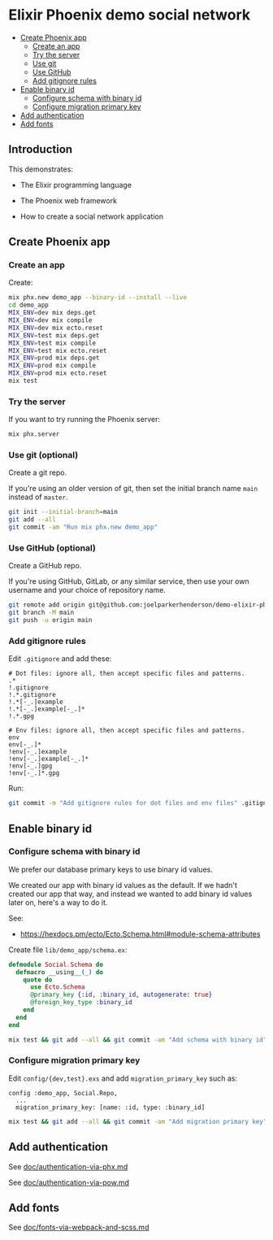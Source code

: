 # Elixir Phoenix demo social network

* [Create Phoenix app](#create-phoenix-app)
  * [Create an app](#create-an-app)
  * [Try the server](#try-the-server)
  * [Use git](#use-git)
  * [Use GitHub](#use-github)
  * [Add gitignore rules](#add-gitignore-rules)
* [Enable binary id](#enable-binary-id)
  * [Configure schema with binary id](#configure-schema-with-binary-id)
  * [Configure migration primary key](#configure-migration-primary-key)
* [Add authentication](#add-authentication)
* [Add fonts](#add-fonts)


## Introduction

This demonstrates:

* The Elixir programming language

* The Phoenix web framework

* How to create a social network application


## Create Phoenix app


### Create an app

Create:

```sh
mix phx.new demo_app --binary-id --install --live
cd demo_app
MIX_ENV=dev mix deps.get
MIX_ENV=dev mix compile
MIX_ENV=dev mix ecto.reset
MIX_ENV=test mix deps.get
MIX_ENV=test mix compile
MIX_ENV=test mix ecto.reset
MIX_ENV=prod mix deps.get
MIX_ENV=prod mix compile
MIX_ENV=prod mix ecto.reset
mix test
```


### Try the server

If you want to try running the Phoenix server:

```sh
mix phx.server
```


### Use git (optional)

Create a git repo.

If you're using an older version of git, then set the initial branch name `main` instead of `master`.

```sh
git init --initial-branch=main
git add --all
git commit -am "Run mix phx.new demo_app"
```


### Use GitHub (optional)

Create a GitHub repo. 

If you're using GitHub, GitLab, or any similar service, then use your own username and your choice of repository name.

```sh
git remote add origin git@github.com:joelparkerhenderson/demo-elixir-phoenix-social-network.git
git branch -M main
git push -u origin main
```


### Add gitignore rules

Edit `.gitignore` and add these:

```gitignore
# Dot files: ignore all, then accept specific files and patterns.
.*
!.gitignore
!.*.gitignore
!.*[-_.]example
!.*[-_.]example[-_.]*
!.*.gpg

# Env files: ignore all, then accept specific files and patterns.
env
env[-_.]*
!env[-_.]example
!env[-_.]example[-_.]*
!env[-_.]gpg
!env[-_.]*.gpg
```

Run:

```sh
git commit -m "Add gitignore rules for dot files and env files" .gitignore 
```

## Enable binary id


### Configure schema with binary id

We prefer our database primary keys to use binary id values.

We created our app with binary id values as the default. If we hadn't created our app that way, and instead we wanted to add binary id values later on, here's a way to do it.

See:

* https://hexdocs.pm/ecto/Ecto.Schema.html#module-schema-attributes

Create file `lib/demo_app/schema.ex`:

```ex
defmodule Social.Schema do
  defmacro __using__(_) do
    quote do
      use Ecto.Schema
      @primary_key {:id, :binary_id, autogenerate: true}
      @foreign_key_type :binary_id
    end
  end
end
```

```sh
mix test && git add --all && git commit -am "Add schema with binary id"
```


### Configure migration primary key

Edit `config/{dev,test}.exs` and add `migration_primary_key` such as:

```
config :demo_app, Social.Repo,
  ...
  migration_primary_key: [name: :id, type: :binary_id]
```

```sh
mix test && git add --all && git commit -am "Add migration primary key"
```


## Add authentication

See [doc/authentication-via-phx.md](doc/authentication-via-phx.md)

See [doc/authentication-via-pow.md](doc/authentication-via-pow.md)


## Add fonts

See [doc/fonts-via-webpack-and-scss.md](doc/fonts-via-webpack-and-scss.md)
